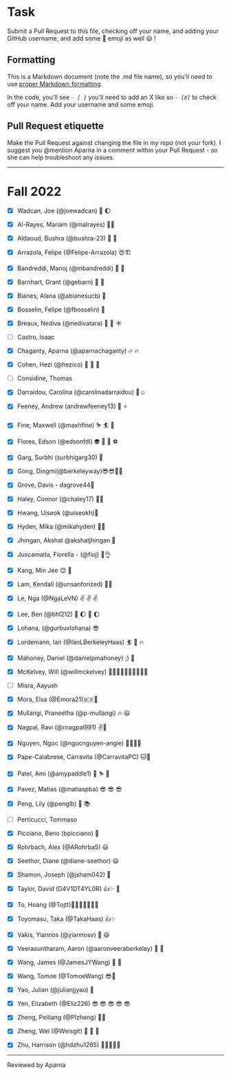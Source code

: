 # Task
Submit a Pull Request to this file, checking off your name, and adding your GitHub username, and add some :rocket: emoji as well :smiley: ! 

## Formatting
This is a Markdown document (note the .md file name), so you'll need to use [proper Markdown formatting](https://help.github.com/articles/basic-writing-and-formatting-syntax/#task-lists). 

In the code, you'll see *`- [ ]`* you'll need to add an X like so *`- [X]`* to check off your name. Add your username and some emoji.

## Pull Request etiquette
Make the Pull Request against changing the file in _my repo_ (not your fork). I suggest you @mention Aparna in a comment within your Pull Request - so she can help troubleshoot any issues.  

------------

# Fall 2022

- [X] Wadcan, Joe (@joewadcan) 🚀 🌔

- [X] Al-Rayes, Mariam (@malrayes) 🍕🍕

- [X] Aldaoud, Bushra (@bushra-23) 🚀 🚀 

- [X] Arrazola, Felipe (@Felipe-Arrazola) 😍🏗️

- [X] Bandreddi, Manoj (@mbandreddi) 🐻 🥭

- [x] Barnhart, Grant (@gebarn) 🤌 🗿 

- [X] Bianes, Alana (@abianesucb) 👻

- [X] Bosselin, Felipe (@fbosselin) :pineapple:

- [X] Breaux, Nediva (@nedivatara) :seedling: :rainbow: :sunny: 

- [ ] Castro, Isaac

- [x] Chaganty, Aparna (@aparnachaganty) :fire: :fire:

- [X] Cohen, Hezi (@hezico) 🦄 🦄 🦄

- [ ] Considine, Thomas

- [X] Darraidou, Carolina (@carolinadarraidou) :blossom::relaxed:

- [X] Feeney, Andrew (andrewfeeney13) :turkey: :star:

- [X] Fine, Maxwell (@maxhfine) :skier: :surfer: :beer:

- [x] Flores, Edson (@edsonfdl) :alien: :robot: :space_invader: :soccer:

- [x] Garg, Surbhi (surbhigarg30) :rocket:

- [X] Gong, Dingmi(@berkeleyway)😎😎🚀🚀 

- [X] Grove, Davis - dagrove44🚀

- [X] Haley, Connor (@chaley17) 🚀🚀

- [X] Hwang, Uiseok (@uiseokh)🚀

- [X] Hyden, Mika (@mikahyden) 🙌🙌

- [X] Jhingan, Akshat @akshatjhingan 🚀

- [X] Juscamaita, Fiorella - (@fioj) 👀👌

- [X] Kang, Min Jee :blush: 🚀

- [X] Lam, Kendall (@unsanforized) 💩🤟

- [x] Le, Nga (@NgaLeVN) :v: :v: :v:

- [X] Lee, Ben (@bhl212) 🚀 🌔 🚀 🌔

- [X] Lohana, (@gurbuxlohana) 😎 

- [X] Lordemann, Ian (@IanLBerkeleyHaas) :surfer: :beer: :fire:

- [X] Mahoney, Daniel (@danielpmahoney) ;) 🚀

- [X] McKelvey, Will (@willmckelvey) 🙆🏼‍♂️🙌🙋🏼‍♂️🙆🏼‍♂️

- [ ] Misra, Aayush

- [X] Mora, Elsa (@Emora21)🇲🇽🥳

- [X] Mullangi, Praneetha (@p-mullangi) :fire: :smiley:

- [X] Nagpal, Ravi (@rnagpal991) ✌️🚗

- [X] Nguyen, Ngoc (@ngocnguyen-angie) 🥺😺🖖💡

- [X] Pape-Calabrese, Carravita (@CarravitaPC) 🐱🎹

- [X] Patel, Ami (@amypaddle1) 🚁 ⛷️ 🎿 

- [X] Pavez, Matias (@matiaspba) 😎 😎 😎 

- [X] Peng, Lily (@penglb) :partying_face: :books:

- [ ] Perticucci, Tommaso

- [X] Picciano, Beno (bpicciano) 🚢

- [x] Rohrbach, Alex (@ARohrba5) :smiley: 

- [x] Seethor, Diane (@diane-seethor) :smiley: 

- [x] Shamon, Joseph (@jsham042) :rocket:

- [X] Taylor, David (D4V1DT4YL0R) :+1::sparkles: :rocket:

- [X] To, Hoang (@Tojtt)🚀🚀🚀:smirk::smirk::smirk::smirk:

- [X] Toyomasu, Taka (@TakaHaas) :+1::sparkles:

- [X] Vakis, Yiannos (@yiannosv) :rocket: :smiley:

- [X] Veerasuntharam, Aaron (@aaronveeraberkeley) 🚀 🚀

- [x] Wang, James (@JamesJYWang) :cowboy_hat_face: :rocket:

- [X] Wang, Tomoe (@TomoeWang) 😎🚀 

- [X] Yao, Julian (@julianjjyao) :rocket:

- [X] Yen, Elizabeth (@Eliz226) 😎 😎 😎 😎 😎 

- [X] Zheng, Peiliang (@Plzheng) 🚀🚀

- [X] Zheng, Wei (@Weisgit) 💙 👻 💃

- [X] Zhu, Harrison (@hdzhu1265) 🚀🚀🚀🚀🚀


-----------------

Reviewed by Aparna 

